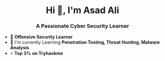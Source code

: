<h1 align="center">Hi 👋, I'm Asad Ali</h1>
<h3 align="center">A Passionate Cyber Security Learner</h3>

- 🌱 **Offensive Security Learner**
- 🌱 I'm currently Learning **Penetration Testing, Threat Hunting, Malware Analysis**
- ⚡ **Top 3% on Tryhackme**


